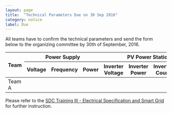 ```yaml
---
layout: page
title:  "Technical Parameters Due on 30 Sep 2016"
category: notice
label: Due
---
```


All teams have to confirm the technical parameters and send the form below to the organizing committee by 30th of September, 2016.

<table class="table table-bordered">
	<thead>
		<tr>
			<th rowspan="2" class="center">Team</th>
			<th colspan="3" class="center">Power Supply</th>
			<th colspan="4" class="center">PV Power Station</th>
		</tr>
		<tr>
			<th>Voltage</th>
			<th>Frequency</th>
			<th>Power</th>
			<th>Inverter Voltage</th>
			<th>Inverter Power</th>
			<th>Inverter Count</th>
			<th>PV Power</th>
		</tr>
	</thead>
	<tbody>
		<tr>
			<td>Team A</td>
			<td></td>
			<td></td>
			<td></td>
			<td></td>
			<td></td>
			<td></td>
			<td></td>
		</tr>
	</tbody>
</table>

Please refer to the <a href="{{ site.baseurl }}/doc/SDCTrainingIII-Electrical_Specification_and_Smart_Grid.pdf" target="_blank">SDC Training III - Electrical Specification and Smart Grid</a> for further instruction.